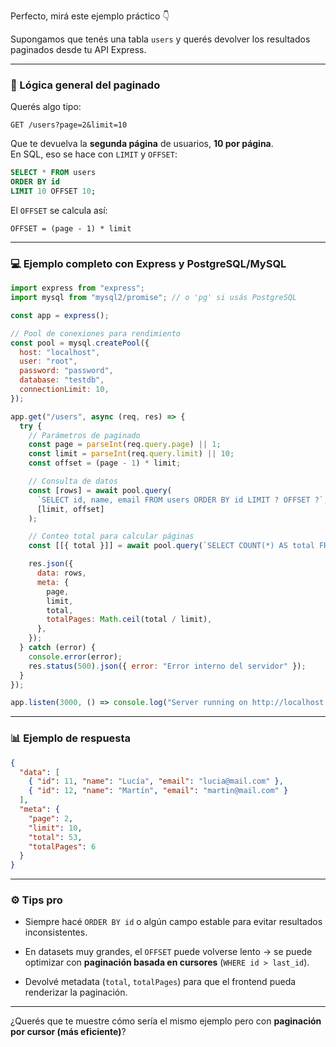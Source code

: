 Perfecto, mirá este ejemplo práctico 👇

Supongamos que tenés una tabla `users` y querés devolver los resultados paginados desde tu API Express.

---

### 🧠 Lógica general del paginado

Querés algo tipo:

```
GET /users?page=2&limit=10
```

Que te devuelva la **segunda página** de usuarios, **10 por página**.  
En SQL, eso se hace con `LIMIT` y `OFFSET`:

```sql
SELECT * FROM users
ORDER BY id
LIMIT 10 OFFSET 10;
```

El `OFFSET` se calcula así:

```
OFFSET = (page - 1) * limit
```

---

### 💻 Ejemplo completo con Express y PostgreSQL/MySQL

```js
import express from "express";
import mysql from "mysql2/promise"; // o 'pg' si usás PostgreSQL

const app = express();

// Pool de conexiones para rendimiento
const pool = mysql.createPool({
  host: "localhost",
  user: "root",
  password: "password",
  database: "testdb",
  connectionLimit: 10,
});

app.get("/users", async (req, res) => {
  try {
    // Parámetros de paginado
    const page = parseInt(req.query.page) || 1;
    const limit = parseInt(req.query.limit) || 10;
    const offset = (page - 1) * limit;

    // Consulta de datos
    const [rows] = await pool.query(
      `SELECT id, name, email FROM users ORDER BY id LIMIT ? OFFSET ?`,
      [limit, offset]
    );

    // Conteo total para calcular páginas
    const [[{ total }]] = await pool.query(`SELECT COUNT(*) AS total FROM users`);

    res.json({
      data: rows,
      meta: {
        page,
        limit,
        total,
        totalPages: Math.ceil(total / limit),
      },
    });
  } catch (error) {
    console.error(error);
    res.status(500).json({ error: "Error interno del servidor" });
  }
});

app.listen(3000, () => console.log("Server running on http://localhost:3000"));
```

---

### 📊 Ejemplo de respuesta

```json
{
  "data": [
    { "id": 11, "name": "Lucía", "email": "lucia@mail.com" },
    { "id": 12, "name": "Martín", "email": "martin@mail.com" }
  ],
  "meta": {
    "page": 2,
    "limit": 10,
    "total": 53,
    "totalPages": 6
  }
}
```

---

### ⚙️ Tips pro

- Siempre hacé `ORDER BY id` o algún campo estable para evitar resultados inconsistentes.
    
- En datasets muy grandes, el `OFFSET` puede volverse lento → se puede optimizar con **paginación basada en cursores** (`WHERE id > last_id`).
    
- Devolvé metadata (`total`, `totalPages`) para que el frontend pueda renderizar la paginación.
    

---

¿Querés que te muestre cómo sería el mismo ejemplo pero con **paginación por cursor (más eficiente)**?
